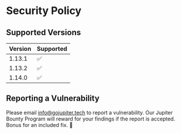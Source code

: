 # Security Policy

## Supported Versions

| Version | Supported          |
| ------- | ------------------ |
| 1.13.1   | :white_check_mark: |
| 1.13.2   | :white_check_mark: |
| 1.14.0   | :white_check_mark: |

## Reporting a Vulnerability


Please email info@gojupiter.tech to report a vulnerability. Our 
Jupiter Bounty Program will reward for your findings if the report
is accepted. Bonus for an included fix. :tada:
